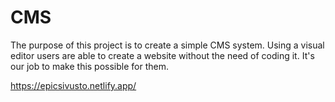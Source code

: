 # CMS

The purpose of this project is to create a simple CMS system. Using a visual editor users are able to create a website without the need of coding it. It's our job to make this possible for them.
 




https://epicsivusto.netlify.app/
